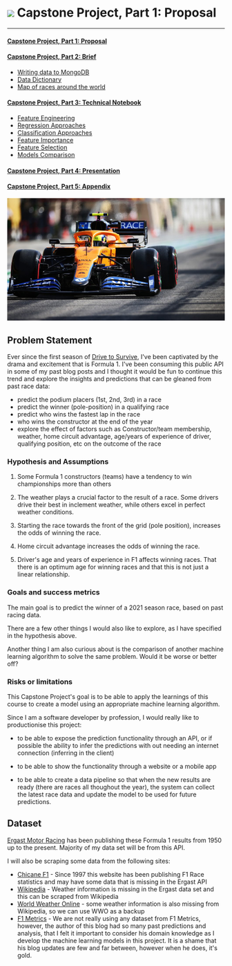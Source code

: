 # ![](https://ga-dash.s3.amazonaws.com/production/assets/logo-9f88ae6c9c3871690e33280fcf557f33.png) Capstone Project, Part 1: Proposal
---
#### [Capstone Project, Part 1: Proposal](https://nbviewer.org/github/jaeyow/f1-predictor/blob/main/final-project-part1-proposal.ipynb)
#### [Capstone Project, Part 2: Brief](https://nbviewer.org/github/jaeyow/f1-predictor/blob/main/final-project-part2-brief.ipynb)
- [Writing data to MongoDB](https://nbviewer.org/github/jaeyow/f1-predictor/blob/main/final-project-part2-brief.ipynb#mongo_db)
- [Data Dictionary](https://nbviewer.org/github/jaeyow/f1-predictor/blob/main/final-project-part2-brief.ipynb#data_dictionary)
- [Map of races around the world](https://nbviewer.org/github/jaeyow/f1-predictor/blob/main/final-project-part2-brief.ipynb#world-map)

#### [Capstone Project, Part 3: Technical Notebook](https://nbviewer.org/github/jaeyow/f1-predictor/blob/main/final-project-part3-technical-notebook.ipynb)
- [Feature Engineering](https://nbviewer.org/github/jaeyow/f1-predictor/blob/main/final-project-part3-technical-notebook.ipynb#feature_eng)
- [Regression Approaches](https://nbviewer.org/github/jaeyow/f1-predictor/blob/main/final-project-part3-technical-notebook.ipynb#regression_approaches)
- [Classification Approaches](https://nbviewer.org/github/jaeyow/f1-predictor/blob/main/final-project-part3-technical-notebook.ipynb#classification_approaches)
- [Feature Importance](https://nbviewer.org/github/jaeyow/f1-predictor/blob/main/final-project-part3-technical-notebook.ipynb#feature_importance)
- [Feature Selection](https://nbviewer.org/github/jaeyow/f1-predictor/blob/main/final-project-part3-technical-notebook.ipynb#feature_selection)
- [Models Comparison](https://nbviewer.org/github/jaeyow/f1-predictor/blob/main/final-project-part3-technical-notebook.ipynb#models_comparison)

#### [Capstone Project, Part 4: Presentation](https://61c08c5e1627a3416b0c37b4--pensive-nobel-d54f9f.netlify.app/)
#### [Capstone Project, Part 5: Appendix](https://nbviewer.org/github/jaeyow/f1-predictor/blob/main/final-project-part5-appendix.ipynb)

![](images/f1-mclaren-car.png)

## Problem Statement

Ever since the first season of [Drive to Survive](https://en.wikipedia.org/wiki/Formula_1:_Drive_to_Survive), I've been captivated by the drama and excitement that is Formula 1. I've been consuming this public API in some of my past blog posts and I thought it would be fun to continue this trend and explore the insights and predictions that can be gleaned from past race data:

- predict the podium placers (1st, 2nd, 3rd) in a race
- predict the winner (pole-position) in a qualifying race
- predict who wins the fastest lap in the race
- who wins the constructor at the end of the year
- explore the effect of factors such as Constructor/team membership, weather, home circuit advantage, age/years of experience of driver, qualifying position, etc on the outcome of the race


### Hypothesis and Assumptions

1. Some Formula 1 constructors (teams) have a tendency to win championships more than others

2. The weather plays a crucial factor to the result of a race. Some drivers drive their best in inclement weather, while others excel in perfect weather conditions.

3. Starting the race towards the front of the grid (pole position), increases the odds of winning the race.

4. Home circuit advantage increases the odds of winning the race. 

5. Driver's age and years of experience in F1 affects winning races. That there is an optimum age for winning races  and that this is not just a linear relationship.

### Goals and success metrics

The main goal is to predict the winner of a 2021 season race, based on past racing data. 

There are a few other things I would also like to explore, as I have specified in the hypothesis above.

Another thing I am also curious about is the comparison of another machine learning algorithm to solve the same problem. Would it be worse or better off?

### Risks or limitations

This Capstone Project's goal is to be able to apply the learnings of this course to create a model using an appropriate machine learning algorithm. 

Since I am a software developer by profession, I would really like to productionise this project:

- to be able to expose the prediction functionality through an API, or if possible the ability to infer the predictions with out needing an internet connection (inferring in the client)

- to be able to show the functionality through a website or a mobile app

- to be able to create a data pipeline so that when the new results are ready (there are races all thoughout the year), the system can collect the latest race data and update the model to be used for future predictions. 

## Dataset

[Ergast Motor Racing](http://ergast.com/mrd/) has been publishing these Formula 1 results from 1950 up to the present. Majority of my data set will be from this API. 

I will also be scraping some data from the following sites:
- [Chicane F1](https://chicanef1.com/) - Since 1997 this website has been publishing F1 Race statistics and may have some data that is missing in the Ergast API
- [Wikipedia](https://en.wikipedia.org/) - Weather information is missing in the Ergast data set and this can be scraped from Wikipedia
- [World Weather Online](https://www.worldweatheronline.com/) - some weather information is also missing from Wikipedia, so we can use WWO as a backup
- [F1 Metrics](https://f1metrics.wordpress.com/) - We are not really using any dataset from F1 Metrics, however, the author of this blog had so many past predictions and analysis, that I felt it important to consider his domain knowledge as I develop the machine learning models in this project. It is a shame that his blog updates are few and far between, however when he does, it's gold. 

